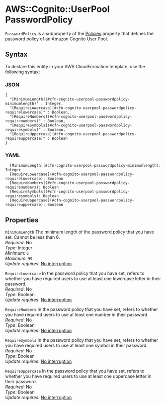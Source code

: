 # AWS::Cognito::UserPool PasswordPolicy<a name="aws-properties-cognito-userpool-passwordpolicy"></a>

`PasswordPolicy` is a subproperty of the [Policies](https://docs.aws.amazon.com/AWSCloudFormation/latest/UserGuide/aws-properties-cognito-userpool-policies.html) property that defines the password policy of an Amazon Cognito User Pool\.

## Syntax<a name="aws-properties-cognito-userpool-passwordpolicy-syntax"></a>

To declare this entity in your AWS CloudFormation template, use the following syntax:

### JSON<a name="aws-properties-cognito-userpool-passwordpolicy-syntax.json"></a>

```
{
  "[MinimumLength](#cfn-cognito-userpool-passwordpolicy-minimumlength)" : Integer,
  "[RequireLowercase](#cfn-cognito-userpool-passwordpolicy-requirelowercase)" : Boolean,
  "[RequireNumbers](#cfn-cognito-userpool-passwordpolicy-requirenumbers)" : Boolean,
  "[RequireSymbols](#cfn-cognito-userpool-passwordpolicy-requiresymbols)" : Boolean,
  "[RequireUppercase](#cfn-cognito-userpool-passwordpolicy-requireuppercase)" : Boolean
}
```

### YAML<a name="aws-properties-cognito-userpool-passwordpolicy-syntax.yaml"></a>

```
  [MinimumLength](#cfn-cognito-userpool-passwordpolicy-minimumlength): Integer
  [RequireLowercase](#cfn-cognito-userpool-passwordpolicy-requirelowercase): Boolean
  [RequireNumbers](#cfn-cognito-userpool-passwordpolicy-requirenumbers): Boolean
  [RequireSymbols](#cfn-cognito-userpool-passwordpolicy-requiresymbols): Boolean
  [RequireUppercase](#cfn-cognito-userpool-passwordpolicy-requireuppercase): Boolean
```

## Properties<a name="aws-properties-cognito-userpool-passwordpolicy-properties"></a>

`MinimumLength`  <a name="cfn-cognito-userpool-passwordpolicy-minimumlength"></a>
The minimum length of the password policy that you have set\. Cannot be less than 6\.  
*Required*: No  
*Type*: Integer  
*Minimum*: `6`  
*Maximum*: `99`  
*Update requires*: [No interruption](https://docs.aws.amazon.com/AWSCloudFormation/latest/UserGuide/using-cfn-updating-stacks-update-behaviors.html#update-no-interrupt)

`RequireLowercase`  <a name="cfn-cognito-userpool-passwordpolicy-requirelowercase"></a>
In the password policy that you have set, refers to whether you have required users to use at least one lowercase letter in their password\.  
*Required*: No  
*Type*: Boolean  
*Update requires*: [No interruption](https://docs.aws.amazon.com/AWSCloudFormation/latest/UserGuide/using-cfn-updating-stacks-update-behaviors.html#update-no-interrupt)

`RequireNumbers`  <a name="cfn-cognito-userpool-passwordpolicy-requirenumbers"></a>
In the password policy that you have set, refers to whether you have required users to use at least one number in their password\.  
*Required*: No  
*Type*: Boolean  
*Update requires*: [No interruption](https://docs.aws.amazon.com/AWSCloudFormation/latest/UserGuide/using-cfn-updating-stacks-update-behaviors.html#update-no-interrupt)

`RequireSymbols`  <a name="cfn-cognito-userpool-passwordpolicy-requiresymbols"></a>
In the password policy that you have set, refers to whether you have required users to use at least one symbol in their password\.  
*Required*: No  
*Type*: Boolean  
*Update requires*: [No interruption](https://docs.aws.amazon.com/AWSCloudFormation/latest/UserGuide/using-cfn-updating-stacks-update-behaviors.html#update-no-interrupt)

`RequireUppercase`  <a name="cfn-cognito-userpool-passwordpolicy-requireuppercase"></a>
In the password policy that you have set, refers to whether you have required users to use at least one uppercase letter in their password\.  
*Required*: No  
*Type*: Boolean  
*Update requires*: [No interruption](https://docs.aws.amazon.com/AWSCloudFormation/latest/UserGuide/using-cfn-updating-stacks-update-behaviors.html#update-no-interrupt)